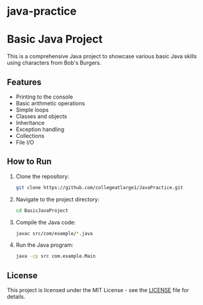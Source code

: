 # java-practice
# Basic Java Project

This is a comprehensive Java project to showcase various basic Java skills using characters from Bob's Burgers.

## Features

- Printing to the console
- Basic arithmetic operations
- Simple loops
- Classes and objects
- Inheritance
- Exception handling
- Collections
- File I/O

## How to Run

1. Clone the repository:
    ```sh
    git clone https://github.com/collegeatlarge1/JavaPractice.git
    ```
2. Navigate to the project directory:
    ```sh
    cd BasicJavaProject
    ```
3. Compile the Java code:
    ```sh
    javac src/com/example/*.java
    ```
4. Run the Java program:
    ```sh
    java -cp src com.example.Main
    ```

## License

This project is licensed under the MIT License - see the [LICENSE](LICENSE) file for details.
